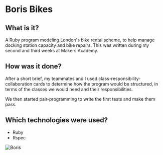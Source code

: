 Boris Bikes
======================

## What is it?
A Ruby program modeling London's bike rental scheme, to help manage docking station capacity and bike repairs. This was written during my second and third weeks at Makers Academy.

## How was it done?

After a short brief, my teammates and I used class-responsibility-collaboration cards to determine how the program would be structured, in terms of the classes we would need and their responsibilities.

We then started pair-programming to write the first tests and make them pass.

## Which technologies were used?

- Ruby
- Rspec

![Boris](https://github.com/binaryberry/My_Boris_Bikes/blob/master/Public/Boris_and_Schwarzy.jpg)
